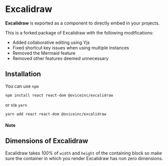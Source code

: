 # Excalidraw

**Excalidraw** is exported as a component to directly embed in your projects.

This is a forked package of Excalidraw with the following modifications:
*	Added collaborative editing using Yjs
*	Fixed shortcut key issues when using multiple instances
*	Removed the Mermaid feature
*	Removed other features deemed unnecessary


## Installation

You can use `npm`

```bash
npm install react react-dom @oviceinc/excalidraw
```

or via `yarn`

```bash
yarn add react react-dom @oviceinc/excalidraw
```

#### Note

## Dimensions of Excalidraw

Excalidraw takes _100%_ of `width` and `height` of the containing block so make sure the container in which you render Excalidraw has non zero dimensions.
